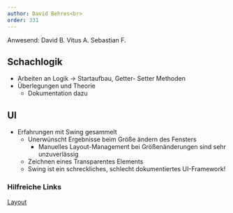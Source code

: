 ```yaml
---
author: David Behres<br>
order: 331
---
```


Anwesend: David B. Vitus A. Sebastian F.

## Schachlogik

* Arbeiten an Logik -> Startaufbau, Getter- Setter Methoden
* Überlegungen und Theorie
    * Dokumentation dazu

## UI

* Erfahrungen mit Swing gesammelt
    * Unerwünscht Ergebnisse beim Größe ändern des Fensters
      * Manuelles Layout-Management bei Größenänderungen sind sehr unzuverlässig
    * Zeichnen eines Transparentes Elements
    * Swing ist ein schreckliches, schlecht dokumentiertes UI-Framework!

### Hilfreiche Links
[Layout](https://docs.oracle.com/javase/tutorial/uiswing/layout/problems.html)
